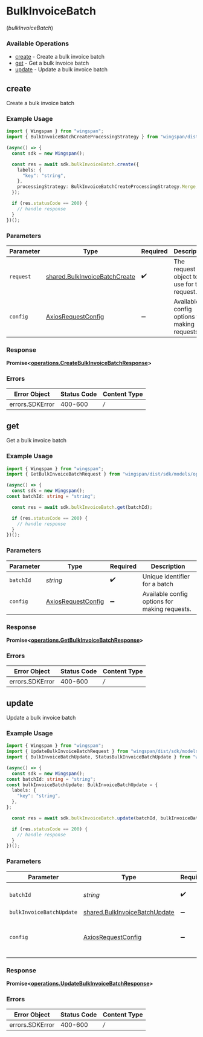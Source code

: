 # BulkInvoiceBatch
(*bulkInvoiceBatch*)

### Available Operations

* [create](#create) - Create a bulk invoice batch
* [get](#get) - Get a bulk invoice batch
* [update](#update) - Update a bulk invoice batch

## create

Create a bulk invoice batch

### Example Usage

```typescript
import { Wingspan } from "wingspan";
import { BulkInvoiceBatchCreateProcessingStrategy } from "wingspan/dist/sdk/models/shared";

(async() => {
  const sdk = new Wingspan();

  const res = await sdk.bulkInvoiceBatch.create({
    labels: {
      "key": "string",
    },
    processingStrategy: BulkInvoiceBatchCreateProcessingStrategy.Merge,
  });

  if (res.statusCode == 200) {
    // handle response
  }
})();
```

### Parameters

| Parameter                                                                          | Type                                                                               | Required                                                                           | Description                                                                        |
| ---------------------------------------------------------------------------------- | ---------------------------------------------------------------------------------- | ---------------------------------------------------------------------------------- | ---------------------------------------------------------------------------------- |
| `request`                                                                          | [shared.BulkInvoiceBatchCreate](../../sdk/models/shared/bulkinvoicebatchcreate.md) | :heavy_check_mark:                                                                 | The request object to use for the request.                                         |
| `config`                                                                           | [AxiosRequestConfig](https://axios-http.com/docs/req_config)                       | :heavy_minus_sign:                                                                 | Available config options for making requests.                                      |


### Response

**Promise<[operations.CreateBulkInvoiceBatchResponse](../../sdk/models/operations/createbulkinvoicebatchresponse.md)>**
### Errors

| Error Object    | Status Code     | Content Type    |
| --------------- | --------------- | --------------- |
| errors.SDKError | 400-600         | */*             |

## get

Get a bulk invoice batch

### Example Usage

```typescript
import { Wingspan } from "wingspan";
import { GetBulkInvoiceBatchRequest } from "wingspan/dist/sdk/models/operations";

(async() => {
  const sdk = new Wingspan();
const batchId: string = "string";

  const res = await sdk.bulkInvoiceBatch.get(batchId);

  if (res.statusCode == 200) {
    // handle response
  }
})();
```

### Parameters

| Parameter                                                    | Type                                                         | Required                                                     | Description                                                  |
| ------------------------------------------------------------ | ------------------------------------------------------------ | ------------------------------------------------------------ | ------------------------------------------------------------ |
| `batchId`                                                    | *string*                                                     | :heavy_check_mark:                                           | Unique identifier for a batch                                |
| `config`                                                     | [AxiosRequestConfig](https://axios-http.com/docs/req_config) | :heavy_minus_sign:                                           | Available config options for making requests.                |


### Response

**Promise<[operations.GetBulkInvoiceBatchResponse](../../sdk/models/operations/getbulkinvoicebatchresponse.md)>**
### Errors

| Error Object    | Status Code     | Content Type    |
| --------------- | --------------- | --------------- |
| errors.SDKError | 400-600         | */*             |

## update

Update a bulk invoice batch

### Example Usage

```typescript
import { Wingspan } from "wingspan";
import { UpdateBulkInvoiceBatchRequest } from "wingspan/dist/sdk/models/operations";
import { BulkInvoiceBatchUpdate, StatusBulkInvoiceBatchUpdate } from "wingspan/dist/sdk/models/shared";

(async() => {
  const sdk = new Wingspan();
const batchId: string = "string";
const bulkInvoiceBatchUpdate: BulkInvoiceBatchUpdate = {
  labels: {
    "key": "string",
  },
};

  const res = await sdk.bulkInvoiceBatch.update(batchId, bulkInvoiceBatchUpdate);

  if (res.statusCode == 200) {
    // handle response
  }
})();
```

### Parameters

| Parameter                                                                             | Type                                                                                  | Required                                                                              | Description                                                                           |
| ------------------------------------------------------------------------------------- | ------------------------------------------------------------------------------------- | ------------------------------------------------------------------------------------- | ------------------------------------------------------------------------------------- |
| `batchId`                                                                             | *string*                                                                              | :heavy_check_mark:                                                                    | Unique identifier for a batch                                                         |
| `bulkInvoiceBatchUpdate`                                                              | [shared.BulkInvoiceBatchUpdate](../../../sdk/models/shared/bulkinvoicebatchupdate.md) | :heavy_minus_sign:                                                                    | N/A                                                                                   |
| `config`                                                                              | [AxiosRequestConfig](https://axios-http.com/docs/req_config)                          | :heavy_minus_sign:                                                                    | Available config options for making requests.                                         |


### Response

**Promise<[operations.UpdateBulkInvoiceBatchResponse](../../sdk/models/operations/updatebulkinvoicebatchresponse.md)>**
### Errors

| Error Object    | Status Code     | Content Type    |
| --------------- | --------------- | --------------- |
| errors.SDKError | 400-600         | */*             |
